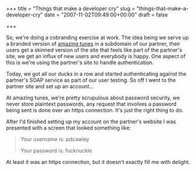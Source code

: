 +++
title = "Things that make a developer cry"
slug = "things-that-make-a-developer-cry"
date = "2007-11-02T09:49:00+00:00"
draft = false

+++

So, we're doing a cobranding exercise at work. The idea being we serve up a branded version of [amazing tunes](http://www.amazingtunes.com/) in a subdomain of our partner, their users get a skinned version of the site that feels like part of the partner's site, we get an influx of new users and everybody is happy. One aspect of this is we're using the partner's site to handle authentication.

Today, we got all our ducks in a row and started authenticating against the partner's SOAP service as part of our user testing. So off I went to the partner site and set up an account...

At amazing tunes, we're pretty scrupulous about password security, we never store plaintext passwords, any request that involves a password being sent is done over an https connection. It's just the right thing to do.

After I'd finished setting up my account on the partner's website I was presented with a screen that looked something like:

<blockquote>
Your username is: pdcawley

Your password is: fucknuckle

</blockquote>
At least it was an https connection, but it doesn't exactly fill me with delight.
